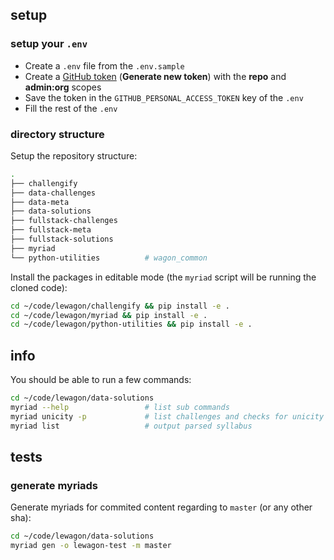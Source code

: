 
## setup

### setup your `.env`

- Create a `.env` file from the `.env.sample`
- Create a [GitHub token](https://github.com/settings/tokens) (**Generate new token**) with the **repo** and **admin:org** scopes
- Save the token in the `GITHUB_PERSONAL_ACCESS_TOKEN` key of the `.env`
- Fill the rest of the `.env`

### directory structure

Setup the repository structure:

``` bash
.
├── challengify
├── data-challenges
├── data-meta
├── data-solutions
├── fullstack-challenges
├── fullstack-meta
├── fullstack-solutions
├── myriad
└── python-utilities          # wagon_common
```

Install the packages in editable mode (the `myriad` script will be running the cloned code):

``` bash
cd ~/code/lewagon/challengify && pip install -e .
cd ~/code/lewagon/myriad && pip install -e .
cd ~/code/lewagon/python-utilities && pip install -e .
```

## info

You should be able to run a few commands:

``` bash
cd ~/code/lewagon/data-solutions
myriad --help                 # list sub commands
myriad unicity -p             # list challenges and checks for unicity
myriad list                   # output parsed syllabus
```

## tests

### generate myriads

Generate myriads for commited content regarding to `master` (or any other sha):

``` bash
cd ~/code/lewagon/data-solutions
myriad gen -o lewagon-test -m master
```
